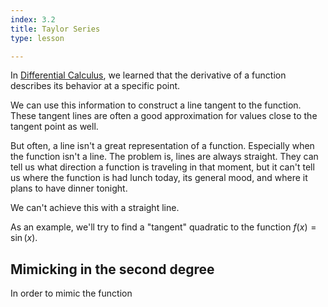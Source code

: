 ```yaml
---
index: 3.2
title: Taylor Series
type: lesson

---
```


In [Differential Calculus](/learn/calculus/differential), we learned that the derivative of a function describes its behavior at a specific point.

We can use this information to construct a line tangent to the function. These tangent lines are often a good approximation for values close to the tangent point as well.

But often, a line isn't a great representation of a function. Especially when the function isn't a line. The problem is, lines are always straight. They can tell us what direction a function is traveling in that moment, but it can't tell us where the function is had lunch today, its general mood, and where it plans to have dinner tonight.

We can't achieve this with a straight line.

As an example, we'll try to find a "tangent" quadratic to the  function $f(x) = \sin(x).$

## Mimicking in the second degree

In order to mimic the function 
<!--stackedit_data:
eyJoaXN0b3J5IjpbNDI0MjU5MTU5LDE4Mjk5OTUwMSwxODEyND
YwMDM1LC0xMTg2ODE5NTEzLC0xNzEzNzQwNTYxLC0xMTc5NjQ5
NzM3LC0yNzI3ODQ4OTQsMTE3ODg1ODIxLC05OTU2OTI5NzMsLT
ExNzQxMDA2MzVdfQ==
-->